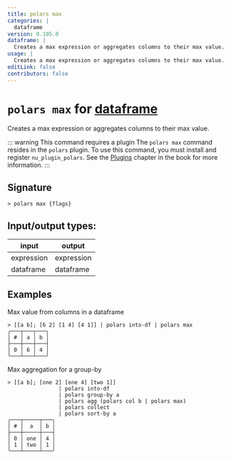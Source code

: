 ```yaml
---
title: polars max
categories: |
  dataframe
version: 0.105.0
dataframe: |
  Creates a max expression or aggregates columns to their max value.
usage: |
  Creates a max expression or aggregates columns to their max value.
editLink: false
contributors: false
---
```

<!-- This file is automatically generated. Please edit the command in https://github.com/nushell/nushell instead. -->

# `polars max` for [dataframe](/commands/categories/dataframe.md)

<div class='command-title'>Creates a max expression or aggregates columns to their max value.</div>

::: warning This command requires a plugin
The `polars max` command resides in the `polars` plugin.
To use this command, you must install and register `nu_plugin_polars`.
See the [Plugins](/book/plugins.html) chapter in the book for more information.
:::


## Signature

```> polars max {flags} ```


## Input/output types:

| input      | output     |
| ---------- | ---------- |
| expression | expression |
| dataframe  | dataframe  |
## Examples

Max value from columns in a dataframe
```nu
> [[a b]; [6 2] [1 4] [4 1]] | polars into-df | polars max
╭───┬───┬───╮
│ # │ a │ b │
├───┼───┼───┤
│ 0 │ 6 │ 4 │
╰───┴───┴───╯

```

Max aggregation for a group-by
```nu
> [[a b]; [one 2] [one 4] [two 1]]
                | polars into-df
                | polars group-by a
                | polars agg (polars col b | polars max)
                | polars collect
                | polars sort-by a
╭───┬─────┬───╮
│ # │  a  │ b │
├───┼─────┼───┤
│ 0 │ one │ 4 │
│ 1 │ two │ 1 │
╰───┴─────┴───╯

```
